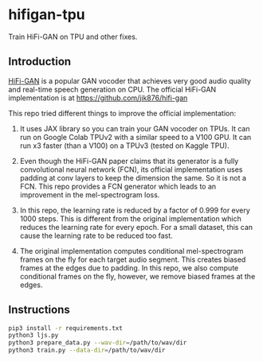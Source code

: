 # hifigan-tpu
Train HiFi-GAN on TPU and other fixes.

## Introduction

[HiFi-GAN](https://arxiv.org/abs/2010.05646) is a popular GAN vocoder that achieves very good audio quality and real-time speech generation on CPU. The official HiFi-GAN implementation is at https://github.com/jik876/hifi-gan

This repo tried different things to improve the official implementation:

1. It uses JAX library so you can train your GAN vocoder on TPUs. It can run on Google Colab TPUv2 with a similar speed to a V100 GPU. It can run x3 faster (than a V100) on a TPUv3 (tested on Kaggle TPU).

2. Even though the HiFi-GAN paper claims that its generator is a fully convolutional neural network (FCN), its official implementation uses padding at conv layers to keep the dimension the same. So it is not a FCN. This repo provides a FCN generator which leads to an improvement in the mel-spectrogram loss.

3. In this repo, the learning rate is reduced by a factor of 0.999 for every 1000 steps. This is different from the original implementation which reduces the learning rate for every epoch. For a small dataset, this can cause the learning rate to be reduced too fast.

4. The original implementation computes conditional mel-spectrogram frames on the fly for each target audio segment.
This creates biased frames at the edges due to padding.
In this repo, we also compute conditional frames on the fly, however, we remove biased frames at the edges.


## Instructions

```sh
pip3 install -r requirements.txt
python3 ljs.py
python3 prepare_data.py --wav-dir=/path/to/wav/dir
python3 train.py --data-dir=/path/to/wav/dir
```
